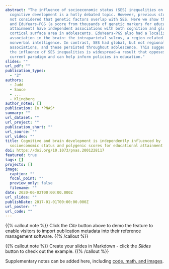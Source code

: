 ```yaml
---
abstract: "The influence of socioeconomic status (SES) inequalities on brain and
  cognitive development is a hotly debated topic. However, previous studies have
  not considered that genetic factors overlap with SES. Here we show that SES
  and EduYears-PGS (a score from thousands of genetic markers for educational
  attainment) have independent associations with both cognition and global
  cortical surface area in adolescents. EduYears-PGS also had a localized
  association in the brain: the intraparietal sulcus, a region related to
  nonverbal intelligence. In contrast, SES had global, but not regional,
  associations, and these persisted throughout adolescence. This suggests that
  the influence of SES inequalities is widespread—a result that opposes the
  current paradigm and can help inform policies in education."
slides: ""
url_pdf: ""
publication_types:
  - "2"
authors:
  - Judd
  - Sauce
  - ...
  - Klingberg
author_notes: []
publication: In *PNAS*
summary: ""
url_dataset: ""
url_project: ""
publication_short: ""
url_source: ""
url_video: ""
title: Cognitive and brain development is independently influenced by
  socioeconomic status and polygenic scores for educational attainment
doi: https://doi.org/10.1073/pnas.2001228117
featured: true
tags: []
projects: []
image:
  caption: ""
  focal_point: ""
  preview_only: false
  filename: ""
date: 2020-06-02T00:00:00.000Z
url_slides: ""
publishDate: 2017-01-01T00:00:00.000Z
url_poster: ""
url_code: ""
---
```


{{% callout note %}}
Click the *Cite* button above to demo the feature to enable visitors to import publication metadata into their reference management software.
{{% /callout %}}

{{% callout note %}}
Create your slides in Markdown - click the *Slides* button to check out the example.
{{% /callout %}}

Supplementary notes can be added here, including [code, math, and images](https://wowchemy.com/docs/writing-markdown-latex/).
